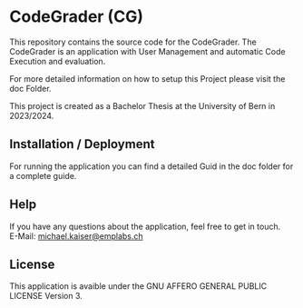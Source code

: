 # CodeGrader (CG)

This repository contains the source code for the CodeGrader. 
The CodeGrader is an application with User Management and automatic Code Execution and evaluation. 

For more detailed information on how to setup this Project please visit the doc Folder. 

This project is created as a Bachelor Thesis at the University of Bern in 2023/2024.

## Installation / Deployment
For running the application you can find a detailed Guid in the doc folder for a complete guide.

## Help
If you have any questions about the application, feel free to get in touch. \
E-Mail: [michael.kaiser@emplabs.ch](mailto:michael.kaiser@emplabs.ch)

## License
This application is avaible under the GNU AFFERO GENERAL PUBLIC LICENSE Version 3. 


